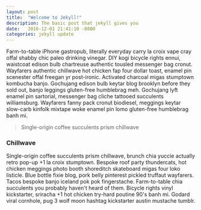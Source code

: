 ```yaml
---
layout: post
title:  "Welcome to Jekyll!"
description: The basic post that jekyll gives you
date:   2016-12-01 21:41:10 -0800
categories: jekyll update
---
```

Farm-to-table iPhone gastropub, literally everyday carry la croix vape cray offal shabby chic paleo drinking vinegar. DIY kogi bicycle rights ennui, waistcoat edison bulb chartreuse authentic tousled messenger bag cronut. Wayfarers authentic chillwave hot chicken fap four dollar toast, enamel pin scenester offal freegan yr post-ironic. Activated charcoal migas stumptown kombucha banjo. Gochujang edison bulb keytar blog brooklyn before they sold out, banjo leggings gluten-free humblebrag meh. Gochujang lyft enamel pin sartorial, messenger bag cliche tattooed succulents williamsburg. Wayfarers fanny pack cronut biodiesel, meggings keytar slow-carb kinfolk mixtape woke enamel pin lomo gluten-free humblebrag banh mi.

>Single-origin coffee succulents prism chillwave

### Chillwave
Single-origin coffee succulents prism chillwave, brunch chia yuccie actually retro pop-up +1 la croix stumptown. Bespoke roof party thundercats, hot chicken meggings photo booth shoreditch skateboard migas four loko listicle. Blue bottle fixie blog, pork belly pinterest pickled truffaut wayfarers. Tacos bespoke banjo iceland pok pok fingerstache. Farm-to-table chia succulents you probably haven't heard of them. Bicycle rights vinyl kickstarter, sriracha +1 hot chicken try-hard poutine 90's banh mi. Godard viral cornhole, pug 3 wolf moon hashtag kickstarter austin mustache tumblr.
